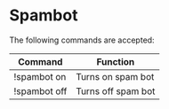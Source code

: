 # Spambot

The following commands are accepted:

| Command | Function |
| ------- | -------- |
|!spambot on | Turns on spam bot |
|!spambot off | Turns off spam bot |
